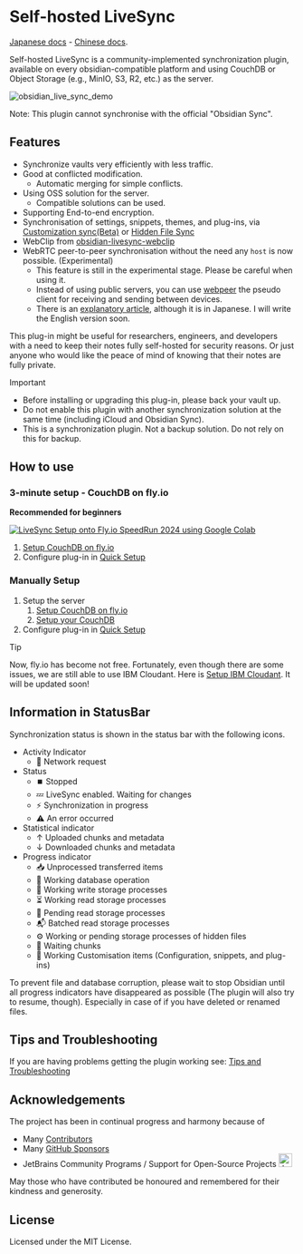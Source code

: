 <!-- For translation: 20240227r0 -->
# Self-hosted LiveSync
[Japanese docs](./README_ja.md) - [Chinese docs](./README_cn.md).

Self-hosted LiveSync is a community-implemented synchronization plugin, available on every obsidian-compatible platform and using CouchDB or Object Storage (e.g., MinIO, S3, R2, etc.) as the server.

![obsidian_live_sync_demo](https://user-images.githubusercontent.com/45774780/137355323-f57a8b09-abf2-4501-836c-8cb7d2ff24a3.gif)

Note: This plugin cannot synchronise with the official "Obsidian Sync".

## Features

- Synchronize vaults very efficiently with less traffic.
- Good at conflicted modification.
  - Automatic merging for simple conflicts.
- Using OSS solution for the server.
  - Compatible solutions can be used.
- Supporting End-to-end encryption.
- Synchronisation of settings, snippets, themes, and plug-ins, via [Customization sync(Beta)](#customization-sync) or [Hidden File Sync](#hiddenfilesync)
- WebClip from [obsidian-livesync-webclip](https://chrome.google.com/webstore/detail/obsidian-livesync-webclip/jfpaflmpckblieefkegjncjoceapakdf)
- WebRTC peer-to-peer synchronisation without the need any `host` is now possible. (Experimental)
  - This feature is still in the experimental stage. Please be careful when using it. 
  - Instead of using public servers, you can use [webpeer](https://github.com/vrtmrz/livesync-commonlib/tree/main/apps/webpeer) the pseudo client for receiving and sending between devices.
  - There is an [explanatory article](https://fancy-syncing.vrtmrz.net/blog/0034-p2p-sync), although it is in Japanese. I will write the English version soon. 

This plug-in might be useful for researchers, engineers, and developers with a need to keep their notes fully self-hosted for security reasons. Or just anyone who would like the peace of mind of knowing that their notes are fully private.

>[!IMPORTANT]
> - Before installing or upgrading this plug-in, please back your vault up.
> - Do not enable this plugin with another synchronization solution at the same time (including iCloud and Obsidian Sync).
> - This is a synchronization plugin. Not a backup solution. Do not rely on this for backup.

## How to use

### 3-minute setup - CouchDB on fly.io

**Recommended for beginners**

[![LiveSync Setup onto Fly.io SpeedRun 2024 using Google Colab](https://img.youtube.com/vi/7sa_I1832Xc/0.jpg)](https://www.youtube.com/watch?v=7sa_I1832Xc)

1. [Setup CouchDB on fly.io](docs/setup_flyio.md)
2. Configure plug-in in [Quick Setup](docs/quick_setup.md)

### Manually Setup

1. Setup the server
   1. [Setup CouchDB on fly.io](docs/setup_flyio.md)
   2. [Setup your CouchDB](docs/setup_own_server.md)
2. Configure plug-in in [Quick Setup](docs/quick_setup.md)

> [!TIP]
> Now, fly.io has become not free. Fortunately, even though there are some issues, we are still able to use IBM Cloudant. Here is [Setup IBM Cloudant](docs/setup_cloudant.md). It will be updated soon!


## Information in StatusBar

Synchronization status is shown in the status bar with the following icons.

-   Activity Indicator
    -   📲 Network request
-   Status
    -   ⏹️ Stopped
    -   💤 LiveSync enabled. Waiting for changes
    -   ⚡️ Synchronization in progress
    -   ⚠ An error occurred
-   Statistical indicator
     -   ↑ Uploaded chunks and metadata
     -   ↓ Downloaded chunks and metadata
-   Progress indicator
     -   📥 Unprocessed transferred items
     -   📄 Working database operation
     -   💾 Working write storage processes
     -   ⏳ Working read storage processes
     -   🛫 Pending read storage processes
     -   📬 Batched read storage processes
     -   ⚙️ Working or pending storage processes of hidden files
     -   🧩 Waiting chunks
     -   🔌 Working Customisation items (Configuration, snippets, and plug-ins)

To prevent file and database corruption, please wait to stop Obsidian until all progress indicators have disappeared as possible (The plugin will also try to resume, though). Especially in case of if you have deleted or renamed files.



## Tips and Troubleshooting
If you are having problems getting the plugin working see: [Tips and Troubleshooting](docs/troubleshooting.md)

## Acknowledgements

The project has been in continual progress and harmony because of 
- Many [Contributors](https://github.com/vrtmrz/obsidian-livesync/graphs/contributors)
- Many [GitHub Sponsors](https://github.com/sponsors/vrtmrz#sponsors)
- JetBrains Community Programs / Support for Open-Source Projects <img src="https://resources.jetbrains.com/storage/products/company/brand/logos/jetbrains.png" alt="JetBrains logo." height="24">

May those who have contributed be honoured and remembered for their kindness and generosity.

## License

Licensed under the MIT License.
